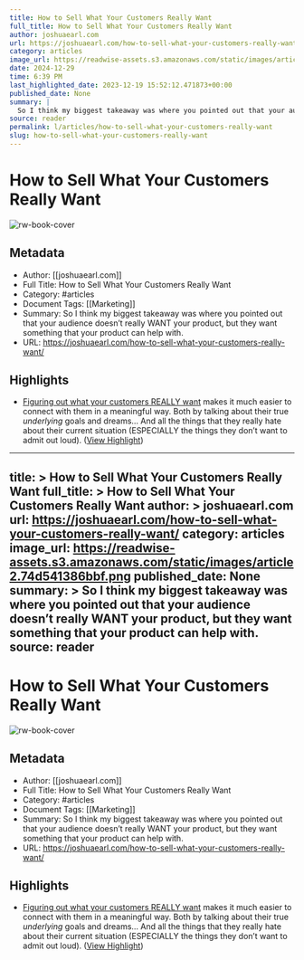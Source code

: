 ```yaml
---
title: How to Sell What Your Customers Really Want
full_title: How to Sell What Your Customers Really Want
author: joshuaearl.com
url: https://joshuaearl.com/how-to-sell-what-your-customers-really-want/
category: articles
image_url: https://readwise-assets.s3.amazonaws.com/static/images/article2.74d541386bbf.png
date: 2024-12-29
time: 6:39 PM
last_highlighted_date: 2023-12-19 15:52:12.471873+00:00
published_date: None
summary: |
  So I think my biggest takeaway was where you pointed out that your audience doesn’t really WANT your product, but they want something that your product can help with.
source: reader
permalink: l/articles/how-to-sell-what-your-customers-really-want
slug: how-to-sell-what-your-customers-really-want
---
```

# How to Sell What Your Customers Really Want

![rw-book-cover](https://readwise-assets.s3.amazonaws.com/static/images/article2.74d541386bbf.png)

## Metadata
- Author: [[joshuaearl.com]]
- Full Title: How to Sell What Your Customers Really Want
- Category: #articles
- Document Tags: [[Marketing]] 
- Summary: So I think my biggest takeaway was where you pointed out that your audience doesn’t really WANT your product, but they want something that your product can help with.
- URL: https://joshuaearl.com/how-to-sell-what-your-customers-really-want/

## Highlights
- [Figuring out what your customers REALLY want](http://joshuaearl.com/how-to-uncover-your-customers-deepest-desires/) makes it much easier to connect with them in a meaningful way.
  Both by talking about their true *underlying* goals and dreams…
  And all the things that they really hate about their current situation (ESPECIALLY the things they don’t want to admit out loud). ([View Highlight](https://read.readwise.io/read/01hj1ce2t8k7jn6xnrag0n8pdz))


---
title: >
  How to Sell What Your Customers Really Want
full_title: >
  How to Sell What Your Customers Really Want
author: >
  joshuaearl.com
url: https://joshuaearl.com/how-to-sell-what-your-customers-really-want/
category: articles
image_url: https://readwise-assets.s3.amazonaws.com/static/images/article2.74d541386bbf.png
published_date: None
summary: >
  So I think my biggest takeaway was where you pointed out that your audience doesn’t really WANT your product, but they want something that your product can help with.
source: reader
---
# How to Sell What Your Customers Really Want

![rw-book-cover](https://readwise-assets.s3.amazonaws.com/static/images/article2.74d541386bbf.png)

## Metadata
- Author: [[joshuaearl.com]]
- Full Title: How to Sell What Your Customers Really Want
- Category: #articles
- Document Tags: [[Marketing]] 
- Summary: So I think my biggest takeaway was where you pointed out that your audience doesn’t really WANT your product, but they want something that your product can help with.
- URL: https://joshuaearl.com/how-to-sell-what-your-customers-really-want/

## Highlights
- [Figuring out what your customers REALLY want](http://joshuaearl.com/how-to-uncover-your-customers-deepest-desires/) makes it much easier to connect with them in a meaningful way.
  Both by talking about their true *underlying* goals and dreams…
  And all the things that they really hate about their current situation (ESPECIALLY the things they don’t want to admit out loud). ([View Highlight](https://read.readwise.io/read/01hj1ce2t8k7jn6xnrag0n8pdz))


